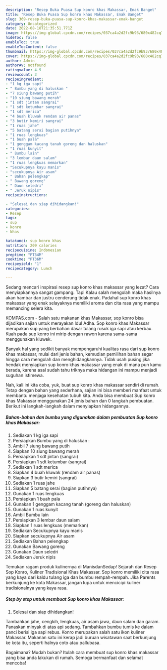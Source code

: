 ```yaml
---
description: "Resep Buka Puasa Sup konro khas Makassar, Enak Banget"
title: "Resep Buka Puasa Sup konro khas Makassar, Enak Banget"
slug: 369-resep-buka-puasa-sup-konro-khas-makassar-enak-banget
category: Uncategorized
date: 2022-08-18T21:35:51.771Z
image: https://img-global.cpcdn.com/recipes/037ca4a2d2fc9b93/680x482cq70/sup-konro-khas-makassar-foto-resep-utama.jpg
hideToc: false
enableToc: true
enableTocContent: false
thumbnail: https://img-global.cpcdn.com/recipes/037ca4a2d2fc9b93/680x482cq70/sup-konro-khas-makassar-foto-resep-utama.jpg
cover: https://img-global.cpcdn.com/recipes/037ca4a2d2fc9b93/680x482cq70/sup-konro-khas-makassar-foto-resep-utama.jpg
author: Admin
authorAv: notfound
ratingvalue: 4.9
reviewcount: 3
recipeingredient:
- "1 kg iga sapi"
- " Bumbu yang di haluskan "
- "7 siung bawang putih"
- "10 siung bawang merah"
- "1 sdt jintan sangrai"
- "1 sdt ketumbar sangrai"
- "1 sdt merica"
- "4 buah kluwak rendam air panas"
- "3 butir kemiri sangrai"
- "1 ruas jahe"
- "5 batang serai bagian putihnya"
- "1 ruas lengkuas"
- "1 buah pala"
- "1 genggam kacang tanah goreng dan haluskan"
- "1 ruas kunyit"
- " Bumbu lain"
- "3 lembar daun salam"
- "1 ruas lengkuas memarkan"
- "Secukupnya kayu manis"
- "secukupnya Air asam"
- " Bahan pelengkap"
- " Bawang goreng"
- " Daun seledri"
- " Jeruk nipis"
recipeinstructions:

- "Selesai dan siap dihidangkan!"
categories:
- Resep
tags:
- sup
- konro
- khas

katakunci: sup konro khas 
nutrition: 209 calories
recipecuisine: Indonesian
preptime: "PT34M"
cooktime: "PT36M"
recipeyield: "1"
recipecategory: Lunch

---
```



Sedang mencari inspirasi resep sup konro khas makassar yang lezat? Cara menyiapkannya sangat gampang. Tapi Kalau salah mengolah maka hasilnya akan hambar dan justru cenderung tidak enak. Padahal sup konro khas makassar yang enak selayaknya memiliki aroma dan cita rasa yang mampu memancing selera kita.


KOMPAS.com - Salah satu makanan khas Makassar, sop konro bisa dijadikan sajian untuk merayakan Idul Adha. Sop konro khas Makassar merupakan sup yang berbahan dasar tulang rusuk iga sapi atau kerbau. Kuah pada sup konro ini mirip dengan rawon karena sama-sama menggunakan kluwek.

Banyak hal yang sedikit banyak mempengaruhi kualitas rasa dari sup konro khas makassar, mulai dari jenis bahan, kemudian pemilihan bahan segar hingga cara mengolah dan menghidangkannya. Tidak usah pusing jika hendak menyiapkan sup konro khas makassar yang enak di mana pun kamu berada, karena asal sudah tahu triknya maka hidangan ini mampu menjadi suguhan istimewa.


Nah, kali ini kita coba, yuk, buat sup konro khas makassar sendiri di rumah. Tetap dengan bahan yang sederhana, sajian ini bisa memberi manfaat untuk membantu menjaga kesehatan tubuh kita. Anda bisa membuat Sup konro khas Makassar menggunakan 24 jenis bahan dan 0 langkah pembuatan. Berikut ini langkah-langkah dalam menyiapkan hidangannya.

<!--inarticleads1-->

##### Bahan-bahan dan bumbu yang digunakan dalam pembuatan Sup konro khas Makassar:

1. Sediakan 1 kg iga sapi
1. Persiapkan  Bumbu yang di haluskan :
1. Ambil 7 siung bawang putih
1. Siapkan 10 siung bawang merah
1. Persiapkan 1 sdt jintan (sangrai)
1. Persiapkan 1 sdt ketumbar (sangrai)
1. Sediakan 1 sdt merica
1. Siapkan 4 buah kluwak (rendam air panas)
1. Siapkan 3 butir kemiri (sangrai)
1. Sediakan 1 ruas jahe
1. Siapkan 5 batang serai (bagian putihnya)
1. Gunakan 1 ruas lengkuas
1. Persiapkan 1 buah pala
1. Gunakan 1 genggam kacang tanah (goreng dan haluskan)
1. Gunakan 1 ruas kunyit
1. Ambil  Bumbu lain
1. Persiapkan 3 lembar daun salam
1. Siapkan 1 ruas lengkuas (memarkan)
1. Sediakan Secukupnya kayu manis
1. Siapkan secukupnya Air asam
1. Sediakan  Bahan pelengkap
1. Gunakan  Bawang goreng
1. Gunakan  Daun seledri
1. Sediakan  Jeruk nipis


Temukan ragam produk kulinernya di ManisdanSedap! Sejarah dan Resep Sop Konro, Kuliner Tradisional Khas Makassar. Sop konro memiliki cita rasa yang kaya dari kaldu tulang iga dan bumbu rempah-rempah. Jika Parents berkunjung ke kota Makassar, jangan lupa untuk mencicipi kuliner tradisionalnya yang kaya rasa. 

<!--inarticleads2-->

##### Step by step untuk membuat Sup konro khas Makassar:


1. Selesai dan siap dihidangkan!

Tambahkan jahe, cengkih, lengkuas, air asam jawa, daun salam dan garam. Panaskan minyak di atas api sedang. Tambahkan bumbu tumis ke dalam panci berisi iga sapi rebus. Konro merupakan salah satu ikon kuliner Makassar. Makanan satu ini kerap jadi buruan wisatawan saat berkunjung ke kota itu, seperti halnya coto atau pallubasa. 

Bagaimana? Mudah bukan? Itulah cara membuat sup konro khas makassar yang bisa anda lakukan di rumah. Semoga bermanfaat dan selamat mencoba!
